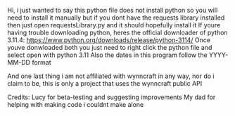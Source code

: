 Hi, i just wanted to say this python file does not install python so you will need to install it manually but if you dont have the requests library installed then just open requestsLibrary.py and it should hopefully install it
If youre having trouble downloading python, heres the official downloader of python 3.11.4: https://www.python.org/downloads/release/python-3114/
Once youve donwloaded both you just need to right click the python file and select open with python 3.11
Also the dates in this program follow the YYYY-MM-DD format

And one last thing i am not affiliated with wynncraft in any way, nor do i claim to be, this is only a project that uses the wynncraft public API

Credits: Lucy for beta-testing and suggesting improvements
	 My dad for helping with making code i couldnt make alone
